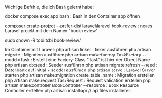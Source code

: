 Wichtige Befehle, die ich Bash gelernt habe:

docker compose exec app bash : Bash in den Container app öffnen

composer create-project --prefer-dist laravel/laravel book-review : neues Laravel projekt mit dem Namen "book-review"

sudo chown -R tobi:tobi book-review/

Im Container mit Laravel:
php artisan tinker : tinker ausführen
php artisan migrate : Migration ausführen
php artisan make:factory TaskFactory --model=Task : Erstellt eine Factory-Class "Task" ist hier der Object Name
php artisan db:seed : Seeder ausführen
php artisan migrate:refresh --seed : Datenbank auf initial + seeder ausführen
php artisan serve : Laravel Server starten
php artisan make:migration create_table_name : Migration erstellen
php artisan make:request TaskRequest : Request validation erstellen
php artisan make:controller BookController --resource : Book Resource Controller erstellen
php artisan install:api // api files installieren